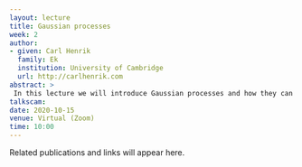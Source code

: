 ```yaml
---
layout: lecture
title: Gaussian processes
week: 2
author:
- given: Carl Henrik
  family: Ek
  institution: University of Cambridge
  url: http://carlhenrik.com
abstract: >
 In this lecture we will introduce Gaussian processes and how they can be used to specify probability distributions over the space of functions. We will provide both an practical intuitive explanation and a more mathematically rigourus definition through stochastic processes.
talkscam: 
date: 2020-10-15
venue: Virtual (Zoom)
time: 10:00
---
```


Related publications and links will appear here.
